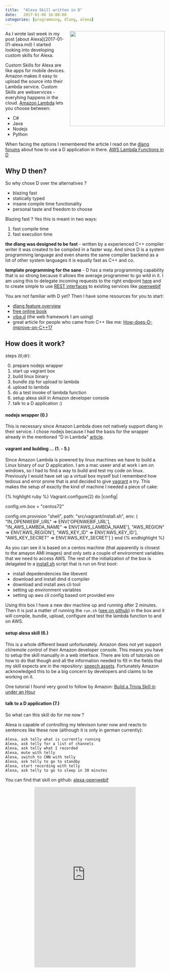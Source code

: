 ```yaml
---
title:  "Alexa Skill written in D"
date:   2017-01-06 16:00:00
categories: [programming, dlang, alexa]
---
```


<img style="float: right; padding-left: 10px; width: 300px" src="{{ site.url }}/assets/alexa-plus-dlang.png"/>
As I wrote last week in my post [about Alexa](2017-01-01-alexa.md) I started looking into developing custom skills for Alexa.

Custom Skills for Alexa are like apps for mobile devices. Amazon makes it easy to upload the source into their Lambda service. Custom Skills are webservices - everyhing happens in the cloud. [Amazon Lambda]() lets you choose between:

* C#
* Java
* Nodejs
* Python

When facing the options I remembered the article I read on the [dlang forums](http://forum.dlang.org) about how to use a D application in there. [AWS Lambda Functions in D](http://awslambda-d.readthedocs.io/en/latest/)

## Why D then?

So why chose D over the alternatives ?

* blazing fast
* statically typed
* insane compile time functionality
* personal taste and freedom to choose

Blazing fast ? Yes this is meant in two ways:
1. fast compile time
2. fast execution time

**the dlang was designed to be fast** - written by a experienced C++ compiler writer it was created to be compiled in a faster way.
And since D is a system programming language and even shares the same compiler backend as a lot of other system languages it is equally fast as C++ and co.

**template programming for the sane** - D has a meta programming capability that is so strong because it allows the average programmer to go wild in it. I am using this to delegate incoming requests to the right endpoint [here](https://github.com/Extrawurst/alexa-skill-kit-d/blob/master/source/ask/alexaskill.d#L54) and to create simple to use [REST interfaces](http://vibed.org/docs#rest-interface-generator) to existing services like [openwebif](https://github.com/Extrawurst/openwebif-client-d)

You are not familiar with D yet? Then I have some resources for you to start:

* [dlang feature overview](http://dlang.org/overview.html)
* [free online book](http://ddili.org/ders/d.en/index.html)
* [vibe.d](http://vibed.org/features) (the web framework I am using)
* great article for people who came from C++ like me: [How-does-D-improve-on-C++17](https://p0nce.github.io/d-idioms/#How-does-D-improve-on-C++17?)


## How does it work?

steps (tl;dr):

0. prepare nodejs wrapper
1. start up vagrant box
2. build linux binary
3. bundle zip for upload to lambda 
4. upload to lambda
5. do a test invoke of lambda function
6. setup alexa skill in Amazon developer console
7. talk to a D application :)

#### nodejs wrapper (0.)

This is necessary since Amazon Lambda does not natively support dlang in their service. I chose nodejs because I had the basis for the wrapper already in the mentioned "D in Lambda" [article](http://awslambda-d.readthedocs.io/en/latest/).

#### vagrant and bulding ... (1. - 5.)

Since Amazon Lambda is powered by linux machines we have to build a Linux binary of our D application. I am a mac useer and at work i am on windows, so I had to find a way to build and test my code on linux. Previously I would have set up a virtual box myself but I rememberd how tedious and error prone that is and decided to give [vagrant](https://www.vagrantup.com/) a try. This makes the setup of exactly the kind of machine I needed a piece of cake:

{% highlight ruby %}
Vagrant.configure(2) do |config|

  config.vm.box = "centos72"

  config.vm.provision "shell", path: "src/vagrant/install.sh", env: {
    "IN_OPENWEBIF_URL" => ENV['OPENWEBIF_URL'],
    "IN_AWS_LAMBDA_NAME" => ENV['AWS_LAMBDA_NAME'],
    "AWS_REGION" => ENV['AWS_REGION'],
    "AWS_KEY_ID" => ENV['AWS_KEY_ID'],
    "AWS_KEY_SECRET" => ENV['AWS_KEY_SECRET']
  }
end
{% endhighlight %}

As you can see it is based on a centos machine (that apparently is closest to the amayon AMI images) and only sets a couple of environment variables that we need to access AWS. The rest of the initialization of the box is delagated to a [install.sh](https://github.com/Extrawurst/alexa-openwebif/blob/master/src/vagrant/install.sh)  script that is run on first boot:

* install depedendencies like libevent
* download and install dmd d compiler
* download and install aws cli tool
* setting up environment variables
* setting up aws cli config based ont provided env

Using this box I have a new dev machine up and running after 2 minutes.
Then it is just a matter of running the `run.sh` ([see on github](https://github.com/Extrawurst/alexa-openwebif/blob/master/src/run.sh)) in the box and it will compile, bundle, upload, configure and test the lambda function to and on AWS.

#### setup alexa skill (6.)

This is a whole different beast unfortunately. Amazon does not yet support cli/remote control of their Amazon developer console. This means you have to setup the skill manually in a web interface. There are lots of tutorials on how to do that though and all the information needed to fill in the fields that my skill expects are in the repository: [speech assets](https://github.com/Extrawurst/alexa-openwebif/tree/master/speechAssets).
Fortunately Amazon acknowledged this to be a big concern by developers and claims to be working on it.

One tutorial I found very good to follow by Amazon: [Build a Trivia Skill in under an Hour](https://developer.amazon.com/blogs/post/TxDJWS16KUPVKO/new-alexa-skills-kit-template-build-a-trivia-skill-in-under-an-hour)

#### talk to a D application (7.)

So what can this skill do for me now ?

Alexa is capable of controlling my televison tuner now and reacts to sentences like these now (although it is only in german currently):

	Alexa, ask telly what is currently running
	Alexa, ask telly for a list of channels
	Alexa, ask telly what I recorded
	Alexa, mute with telly
	Alexa, switch to CNN with telly
	Alexa, ask telly to go to standby
	Alexa, start recording with telly
	Alexa, ask telly to go to sleep in 30 minutes

You can find that skill on github: [alexa-openwebif](https://github.com/Extrawurst/alexa-openwebif)

<iframe src="https://player.vimeo.com/video/198379430?title=0" width="320" height="569" frameborder="0" webkitallowfullscreen mozallowfullscreen allowfullscreen style="display:block; margin: 0 auto;"></iframe>